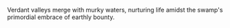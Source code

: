 Verdant valleys merge with murky waters, nurturing life amidst the swamp's primordial embrace of earthly bounty.